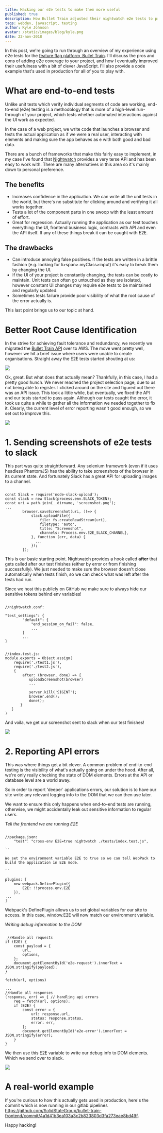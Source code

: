 ```yaml
---
title: Hacking our e2e tests to make them more useful
published: true
description: How Bullet Train adjusted their nightwatch e2e tests to provide API error reporting.
tags: webdev, javascript, testing
author: Kyle Johnson
avatar: /static/images/blog/kyle.png
date: 22-nov-2018
---
```


In this post, we're going to run through an overview of my experience using e2e tests for the [feature flag platform, Bullet Train](https://bullet-train.io/). I'll discuss the pros and cons of adding e2e coverage to your project, and how I eventually improved their usefulness with a bit of clever JavaScript. I'll also provide a code example that's used in production for all of you to play with.

# What are end-to-end tests
Unlike unit tests which verify individual segments of code are working, end-to-end (e2e) testing is a methodology that is more of a high-level run-through of your project, which tests whether automated interactions against the UI work as expected.

In the case of a web project, we write code that launches a browser and tests the actual application as if we were a real user, interacting with elements and making sure the app behaves as e with both good and bad data.

There are a bunch of frameworks that make this fairly easy to implement, in my case I've found that [Nightwatch](http://nightwatchjs.org/) provides a very terse API and has been easy to work with. There are many alternatives in this area so it's mainly down to personal preference.

## The benefits
 - Increases confidence in the application. We can write all the unit tests in the world, but there's no substitute for clicking around and verifying it all works together.
 - Tests a lot of the component parts in one swoop with the least amount of effort. 
 - Great for regression. Actually running the application as our test touches everything: the UI, frontend business logic, contracts with API and even the API itself. If any of these things break it can be caught with E2E.

## The drawbacks

- Can introduce annoying false positives. If the tests are written in a brittle fashion (e.g. looking for li>span>.myClass>input) it's easy to break them by changing the UI.
- If the UI of your project is constantly changing, the tests can be costly to maintain. Unit tests can often go untouched as they are isolated, however constant UI changes may require e2e tests to be maintained and regularly updated.
- Sometimes tests failure provide poor visibility of what the root cause of the error actually is.

This last point brings us to our topic at hand.

# Better Root Cause Identification

In the strive for achieving fault tolerance and redundancy, we recently we migrated the [Bullet Train API](https://bullet-train.io) over to AWS. The move went pretty well, however we hit a brief issue where users were unable to create organisations. Straight away the E2E tests started shouting at us:

<img src="https://image.ibb.co/mg2OhA/download.png"/>

Ok, great. But what does that actually mean? Thankfully, in this case, I had a pretty good hunch. We never reached the project selection page, due to us not being able to register. I clicked around on the site and figured out there was an API issue. This took a little while, but eventually, we fixed the API and our tests started to pass again. Although our tests caught the error, it took us quite a while to gather all the information we needed together to fix it. Clearly, the current level of error reporting wasn't good enough, so we set out to improve this.

<img src="https://image.ibb.co/niMG2A/download-1.png"/>

# 1. Sending screenshots of e2e tests to slack

This part was quite straightforward. Any selenium framework (even if it uses headless PhantomJS) has the ability to take screenshots of the browser in its current state. And fortunately Slack has a great API for uploading images to a channel.


```

const Slack = require('node-slack-upload');
const slack = new Slack(process.env.SLACK_TOKEN); 
const uri = path.join(__dirname, 'screenshot.png');
...
        browser.saveScreenshot(uri, ()=> {
            slack.uploadFile({
                file: fs.createReadStream(uri),
                filetype: 'auto',
                title: "Screenshot",
                channels: Process.env.E2E_SLACK_CHANNEL},
            }, function (err, data) {
              ...
            });
        });

```


This is our basic starting point. Nightwatch provides a hook called **after** that gets called after our test finishes (either by error or from finishing successfully). We just needed to make sure the browser doesn't close automatically when tests finish, so we can check what was left after the tests had run.

Since we host this publicly on GitHub we make sure to always hide our sensitive tokens behind env variables!


```

//nightwatch.conf:

"test_settings": {
        "default": {
            "end_session_on_fail": false,
            ...
        }
        ...
}

```



```

//index.test.js:
module.exports = Object.assign(
    require('./test1.js'),
    require('./test2.js'),
    {
        after: (browser, done) => {
           uploadScreenshot(browser)
           ...
           
           server.kill('SIGINT');         
           browser.end();                 
           done();
       }
   }
)

```

And voila, we get our screenshot sent to slack when our test finishes!

<img src="https://image.ibb.co/nNkZNA/download-2.png"/>

# 2. Reporting API errors

This was where things get a bit clever. A common problem of end-to-end testing is the visibility of what's actually going on under the hood. After all, we're only really checking the state of DOM elements. Errors at the API or database level are a world away. 

So in order to report 'deeper' applications errors, our solution is to have our site write any relevant logging info to the DOM that we can then use later.

We want to ensure this only happens when end-to-end tests are running, otherwise, we might accidentally leak out sensitive information to regular users.

*Tell the frontend we are running E2E*

```

//package.json:
    "test": "cross-env E2E=true nightwatch ./tests/index.test.js",

``

We set the environment variable E2E to true so we can tell WebPack to build the application in E2E mode.

``

plugins: [
    new webpack.DefinePlugin({
        E2E: !!process.env.E2E
    }),
...
]

```

Webpack's DefinePlugin allows us to set global variables for our site to access. In this case, window.E2E will now match our environment variable.

*Writing debug information to the DOM*


```

 //Handle all requests
if (E2E) {
    const payload = {
        url,
        options,
    };
    document.getElementById('e2e-request').innerText = JSON.stringify(payload);
}

fetch(url, options)

...
//Handle all responses
(response, err) => { // handling api errors
    req = fetch(url, options);
    if (E2E) {
        const error = {
            url: response.url,
            status: response.status,
            error: err,
        };
        document.getElementById('e2e-error').innerText = JSON.stringify(error);
    }
}

```

We then use this E2E variable to write our debug info to DOM elements. Which we send over to slack.

<img src="https://image.ibb.co/mpWaCA/download-3.png"/>


# A real-world example
If you're curious to how this actually gets used in production, here's the commit which is now running in our gitlab pipelines https://github.com/SolidStateGroup/bullet-train-frontend/commit/4a1d41b3ea103a3c2b823803d3fa273eae8bd49f.


Happy hacking!
